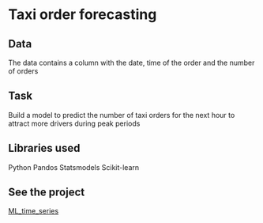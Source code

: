 # Taxi order forecasting
## Data
The data contains a column with the date, time of the order and the number of orders
## Task
Build a model to predict the number of taxi orders for the next hour to attract more drivers during peak periods
## Libraries used
Python Pandos Statsmodels Scikit-learn
## See the project
[ML_time_series](https://github.com/MashaBoro/Yandex_practicum_project/blob/c5262c543963363fcad02a39ced54c316cae1f35/Neural_networks_processing_photo/Neural_networks_processing_photo.ipynb)
